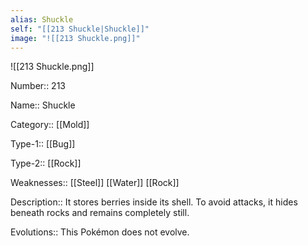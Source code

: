 ```yaml
---
alias: Shuckle
self: "[[213 Shuckle|Shuckle]]"
image: "![[213 Shuckle.png]]"
---
```


![[213 Shuckle.png]]


Number:: 213

Name:: Shuckle

Category:: [[Mold]]

Type-1:: [[Bug]]

Type-2:: [[Rock]]

Weaknesses:: [[Steel]] [[Water]] [[Rock]]

Description:: It stores berries inside its shell. To avoid attacks, it hides beneath rocks and remains completely still.

Evolutions:: This Pokémon does not evolve.
